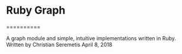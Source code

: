 # Ruby Graph
==========

A graph module and simple, intuitive implementations
written in Ruby. Written by Christian Seremetis
April 8, 2018